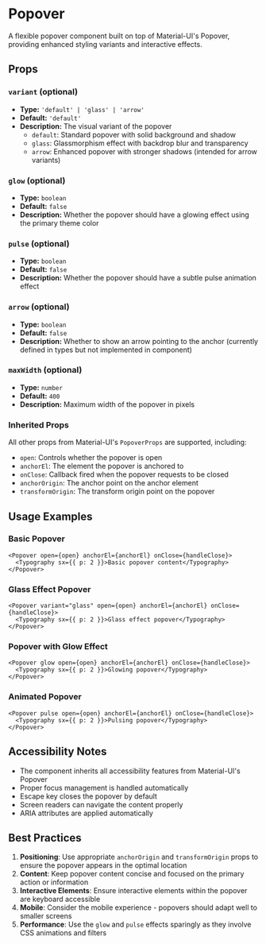 # Popover

A flexible popover component built on top of Material-UI's Popover, providing enhanced styling variants and interactive effects.

## Props

### `variant` (optional)

- **Type:** `'default' | 'glass' | 'arrow'`
- **Default:** `'default'`
- **Description:** The visual variant of the popover
  - `default`: Standard popover with solid background and shadow
  - `glass`: Glassmorphism effect with backdrop blur and transparency
  - `arrow`: Enhanced popover with stronger shadows (intended for arrow variants)

### `glow` (optional)

- **Type:** `boolean`
- **Default:** `false`
- **Description:** Whether the popover should have a glowing effect using the primary theme color

### `pulse` (optional)

- **Type:** `boolean`
- **Default:** `false`
- **Description:** Whether the popover should have a subtle pulse animation effect

### `arrow` (optional)

- **Type:** `boolean`
- **Default:** `false`
- **Description:** Whether to show an arrow pointing to the anchor (currently defined in types but not implemented in component)

### `maxWidth` (optional)

- **Type:** `number`
- **Default:** `400`
- **Description:** Maximum width of the popover in pixels

### Inherited Props

All other props from Material-UI's `PopoverProps` are supported, including:

- `open`: Controls whether the popover is open
- `anchorEl`: The element the popover is anchored to
- `onClose`: Callback fired when the popover requests to be closed
- `anchorOrigin`: The anchor point on the anchor element
- `transformOrigin`: The transform origin point on the popover

## Usage Examples

### Basic Popover

```tsx
<Popover open={open} anchorEl={anchorEl} onClose={handleClose}>
  <Typography sx={{ p: 2 }}>Basic popover content</Typography>
</Popover>
```

### Glass Effect Popover

```tsx
<Popover variant="glass" open={open} anchorEl={anchorEl} onClose={handleClose}>
  <Typography sx={{ p: 2 }}>Glass effect popover</Typography>
</Popover>
```

### Popover with Glow Effect

```tsx
<Popover glow open={open} anchorEl={anchorEl} onClose={handleClose}>
  <Typography sx={{ p: 2 }}>Glowing popover</Typography>
</Popover>
```

### Animated Popover

```tsx
<Popover pulse open={open} anchorEl={anchorEl} onClose={handleClose}>
  <Typography sx={{ p: 2 }}>Pulsing popover</Typography>
</Popover>
```

## Accessibility Notes

- The component inherits all accessibility features from Material-UI's Popover
- Proper focus management is handled automatically
- Escape key closes the popover by default
- Screen readers can navigate the content properly
- ARIA attributes are applied automatically

## Best Practices

1. **Positioning**: Use appropriate `anchorOrigin` and `transformOrigin` props to ensure the popover appears in the optimal location
2. **Content**: Keep popover content concise and focused on the primary action or information
3. **Interactive Elements**: Ensure interactive elements within the popover are keyboard accessible
4. **Mobile**: Consider the mobile experience - popovers should adapt well to smaller screens
5. **Performance**: Use the `glow` and `pulse` effects sparingly as they involve CSS animations and filters
